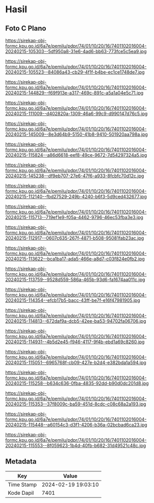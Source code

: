 # Hasil

## Foto C Plano

https://sirekap-obj-formc.kpu.go.id/6a7e/pemilu/pdpr/74/01/10/20/16/7401102016004-20240215-105303--5df950a8-31e6-4ad6-bb63-773fce5c5ea9.jpg

https://sirekap-obj-formc.kpu.go.id/6a7e/pemilu/pdpr/74/01/10/20/16/7401102016004-20240215-105523--84086a43-cb29-4f1f-b4be-ec1ce1748de7.jpg

https://sirekap-obj-formc.kpu.go.id/6a7e/pemilu/pdpr/74/01/10/20/16/7401102016004-20240215-144829--f69f913e-a317-469c-891c-a5a1a04e5c71.jpg

https://sirekap-obj-formc.kpu.go.id/6a7e/pemilu/pdpr/74/01/10/20/16/7401102016004-20240215-111009--d402820a-1309-46a6-99c9-d990147d76c5.jpg

https://sirekap-obj-formc.kpu.go.id/6a7e/pemilu/pdpr/74/01/10/20/16/7401102016004-20240215-145009--8e3d64b9-5150-41b8-9410-501920aa798a.jpg

https://sirekap-obj-formc.kpu.go.id/6a7e/pemilu/pdpr/74/01/10/20/16/7401102016004-20240215-115824--a86d6618-eef8-49ce-9672-7d54297324a5.jpg

https://sirekap-obj-formc.kpu.go.id/6a7e/pemilu/pdpr/74/01/10/20/16/7401102016004-20240215-145238--df9eb707-27e6-47f6-a933-8fcbfc70d12c.jpg

https://sirekap-obj-formc.kpu.go.id/6a7e/pemilu/pdpr/74/01/10/20/16/7401102016004-20240215-112140--fbd27529-249b-4240-b6f3-5d9ced432677.jpg

https://sirekap-obj-formc.kpu.go.id/6a7e/pemilu/pdpr/74/01/10/20/16/7401102016004-20240215-115713--719ef1e9-f05a-4462-9796-46ec53fba3e3.jpg

https://sirekap-obj-formc.kpu.go.id/6a7e/pemilu/pdpr/74/01/10/20/16/7401102016004-20240215-112917--0607c635-267f-4871-b508-95081fab23ac.jpg

https://sirekap-obj-formc.kpu.go.id/6a7e/pemilu/pdpr/74/01/10/20/16/7401102016004-20240215-113622--bca1ba17-ada5-466e-a8d7-c03f824e0fb2.jpg

https://sirekap-obj-formc.kpu.go.id/6a7e/pemilu/pdpr/74/01/10/20/16/7401102016004-20240215-113759--9528d559-586a-465b-93d6-fa1674aa011c.jpg

https://sirekap-obj-formc.kpu.go.id/6a7e/pemilu/pdpr/74/01/10/20/16/7401102016004-20240215-114354--efcb17b5-bacc-43ff-be7f-e16f47981905.jpg

https://sirekap-obj-formc.kpu.go.id/6a7e/pemilu/pdpr/74/01/10/20/16/7401102016004-20240215-114813--672daf9a-dcb5-42ee-ba53-94702fa06706.jpg

https://sirekap-obj-formc.kpu.go.id/6a7e/pemilu/pdpr/74/01/10/20/16/7401102016004-20240215-114931--4b5d2e45-f946-4117-9f4b-ebd1a69c8260.jpg

https://sirekap-obj-formc.kpu.go.id/6a7e/pemilu/pdpr/74/01/10/20/16/7401102016004-20240215-115051--6965768f-cb09-427e-b2d4-e382bda1a594.jpg

https://sirekap-obj-formc.kpu.go.id/6a7e/pemilu/pdpr/74/01/10/20/16/7401102016004-20240215-115258--b634c636-0fba-4835-92dd-b90d0dc201d8.jpg

https://sirekap-obj-formc.kpu.go.id/6a7e/pemilu/pdpr/74/01/10/20/16/7401102016004-20240215-115353--37f8009c-ba59-451d-8cdc-c08c68a2a193.jpg

https://sirekap-obj-formc.kpu.go.id/6a7e/pemilu/pdpr/74/01/10/20/16/7401102016004-20240215-115448--a60154c3-d3f1-4206-b36a-02bcbad6ca23.jpg

https://sirekap-obj-formc.kpu.go.id/6a7e/pemilu/pdpr/74/01/10/20/16/7401102016004-20240215-115553--8f059623-1b4d-40fb-b682-31d49521c48c.jpg


## Metadata

| Key        | Value               |
| ---------- | ------------------- |
| Time Stamp | 2024-02-19 19:03:10 |
| Kode Dapil | 7401                |



